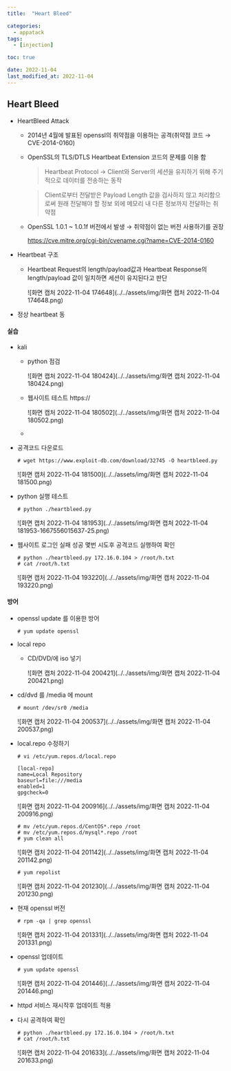 ```yaml
---
title:  "Heart Bleed" 

categories:
  - appatack
tags:
  - [injection]

toc: true

date: 2022-11-04
last_modified_at: 2022-11-04
---
```


## Heart Bleed

- HeartBleed Attack
  - 2014년 4월에 발표된 openssl의 취약점을 이용하는 공격(취약점 코드 → CVE-2014-0160)

  - OpenSSL의 TLS/DTLS Heartbeat Extension 코드의 문제를 이용 함

    > Heartbeat Protocol → Client와 Server의 세션을 유지하기 위해 주기적으로 데이터를 전송하는 동작

    > Client로부터 전달받은 Payload Length 값을 검사하지 않고 처리함으로써 원래 전달해야 할 정보 외에 메모리 내 다른 정보까지 전달하는 취약점

  - OpenSSL 1.0.1 ~ 1.0.1f 버전에서 발생 → 취약점이 없는 버전 사용하기를 권장

    https://cve.mitre.org/cgi-bin/cvename.cgi?name=CVE-2014-0160

- Heartbeat 구조

  - Heartbeat Request의 length/payload값과 Heartbeat Response의 length/payload 값이 일치하면 세션이 유지된다고 판단

    ![화면 캡처 2022-11-04 174648](../../assets/img/화면 캡처 2022-11-04 174648.png)

- 정상 heartbeat 동

#### 실습

- kali

  - python 점검

    ![화면 캡처 2022-11-04 180424](../../assets/img/화면 캡처 2022-11-04 180424.png)

  - 웹사이트 테스트 https://

    ![화면 캡처 2022-11-04 180502](../../assets/img/화면 캡처 2022-11-04 180502.png)

  - 

- 공격코드 다운로드

  ```
  # wget https://www.exploit-db.com/download/32745 -O heartbleed.py
  ```

  ![화면 캡처 2022-11-04 181500](../../assets/img/화면 캡처 2022-11-04 181500.png)

- python 실행 테스트

  ```
  # python ./heartbleed.py
  ```

  ![화면 캡처 2022-11-04 181953](../../assets/img/화면 캡처 2022-11-04 181953-1667556015637-25.png)

- 웹사이트 로그인 실패 성공 몇번 시도후 공격코드 실행하여 확인

  ```
  # python ./heartbleed.py 172.16.0.104 > /root/h.txt
  # cat /root/h.txt
  ```

  ![화면 캡처 2022-11-04 193220](../../assets/img/화면 캡처 2022-11-04 193220.png)

#### 방어

- openssl update 를 이용한 방어

  ```
  # yum update openssl
  ```

- local repo

  - CD/DVD/에 iso 넣기

    ![화면 캡처 2022-11-04 200421](../../assets/img/화면 캡처 2022-11-04 200421.png)

- cd/dvd 를 /media 에 mount

  ```
  # mount /dev/sr0 /media
  ```

  ![화면 캡처 2022-11-04 200537](../../assets/img/화면 캡처 2022-11-04 200537.png)

- local.repo 수정하기

  ```
  # vi /etc/yum.repos.d/local.repo
  
  [local-repo]
  name=Local Repository
  baseurl=file:///media
  enabled=1
  gpgcheck=0
  ```

  ![화면 캡처 2022-11-04 200916](../../assets/img/화면 캡처 2022-11-04 200916.png)

  ```
  # mv /etc/yum.repos.d/CentOS*.repo /root
  # mv /etc/yum.repos.d/mysql*.repo /root
  # yum clean all
  ```

  ![화면 캡처 2022-11-04 201142](../../assets/img/화면 캡처 2022-11-04 201142.png)

  ```
  # yum repolist
  ```

  ![화면 캡처 2022-11-04 201230](../../assets/img/화면 캡처 2022-11-04 201230.png)

- 현재 openssl 버전

  ```
  # rpm -qa | grep openssl
  ```

  ![화면 캡처 2022-11-04 201331](../../assets/img/화면 캡처 2022-11-04 201331.png)

- openssl 업데이트

  ```
  # yum update openssl
  ```

  ![화면 캡처 2022-11-04 201446](../../assets/img/화면 캡처 2022-11-04 201446.png)

- httpd 서비스 재시작후 업데이트 적용

- 다시 공격하여 확인

  ```
  # python ./heartbleed.py 172.16.0.104 > /root/h.txt
  # cat /root/h.txt
  ```

  ![화면 캡처 2022-11-04 201633](../../assets/img/화면 캡처 2022-11-04 201633.png)